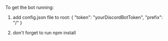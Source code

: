 To get the bot running:

1. add config.json file to root:
{
    "token": "yourDiscordBotToken",
    "prefix": "/"
}

2. don't forget to run npm install